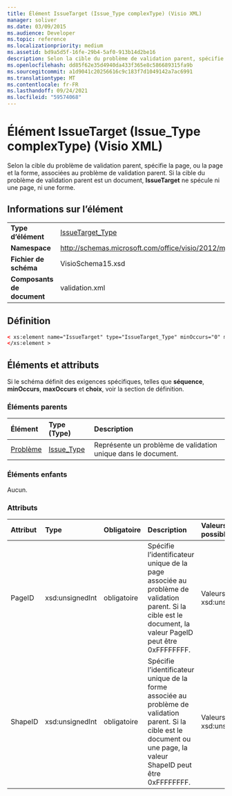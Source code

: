 ```yaml
---
title: Élément IssueTarget (Issue_Type complexType) (Visio XML)
manager: soliver
ms.date: 03/09/2015
ms.audience: Developer
ms.topic: reference
ms.localizationpriority: medium
ms.assetid: bd9a5d5f-16fe-29b4-5af0-913b14d2be16
description: Selon la cible du problème de validation parent, spécifie la page, ou la page et la forme, associées au problème de validation parent. Si la cible du problème de validation parent est un document, IssueTarget ne spécule ni une page, ni une forme.
ms.openlocfilehash: dd85f62e35d4940da433f365e8c586689315fa9b
ms.sourcegitcommit: a1d9041c20256616c9c183f7d1049142a7ac6991
ms.translationtype: MT
ms.contentlocale: fr-FR
ms.lasthandoff: 09/24/2021
ms.locfileid: "59574068"
---
```

# <a name="issuetarget-element-issue_type-complextype-visio-xml"></a>Élément IssueTarget (Issue_Type complexType) (Visio XML)

Selon la cible du problème de validation parent, spécifie la page, ou la page et la forme, associées au problème de validation parent. Si la cible du problème de validation parent est un document, **IssueTarget** ne spécule ni une page, ni une forme. 
  
## <a name="element-information"></a>Informations sur l’élément

|||
|:-----|:-----|
|**Type d’élément** <br/> |[IssueTarget_Type](issuetarget_type-complextypevisio-xml.md) <br/> |
|**Namespace** <br/> |http://schemas.microsoft.com/office/visio/2012/main  <br/> |
|**Fichier de schéma** <br/> |VisioSchema15.xsd  <br/> |
|**Composants de document** <br/> |validation.xml  <br/> |
   
## <a name="definition"></a>Définition

```XML
< xs:element name="IssueTarget" type="IssueTarget_Type" minOccurs="0" maxOccurs="1" >
</xs:element >
```

## <a name="elements-and-attributes"></a>Éléments et attributs

Si le schéma définit des exigences spécifiques, telles que **séquence**, **minOccurs**, **maxOccurs** et **choix**, voir la section de définition. 
  
### <a name="parent-elements"></a>Éléments parents

|**Élément**|**Type (Type)**|**Description**|
|:-----|:-----|:-----|
|[Problème](issue-element-issues_type-complextypevisio-xml.md) <br/> |[Issue_Type](issue_type-complextypevisio-xml.md) <br/> |Représente un problème de validation unique dans le document.  <br/> |
   
### <a name="child-elements"></a>Éléments enfants

Aucun.
  
### <a name="attributes"></a>Attributs

|**Attribut**|**Type**|**Obligatoire**|**Description**|**Valeurs possibles**|
|:-----|:-----|:-----|:-----|:-----|
|PageID  <br/> |xsd:unsignedInt  <br/> |obligatoire  <br/> |Spécifie l’identificateur unique de la page associée au problème de validation parent. Si la cible est le document, la valeur PageID peut être 0xFFFFFFFF.  <br/> |Valeurs du type xsd:unsignedInt.  <br/> |
|ShapeID  <br/> |xsd:unsignedInt  <br/> |obligatoire  <br/> |Spécifie l’identificateur unique de la forme associée au problème de validation parent. Si la cible est le document ou une page, la valeur ShapeID peut être 0xFFFFFFFF.  <br/> |Valeurs du type xsd:unsignedInt.  <br/> |
   

